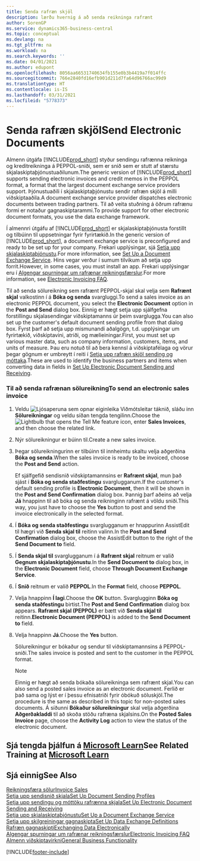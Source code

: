 ```yaml
---
title: Senda rafræn skjöl
description: lærðu hvernig á að senda reikninga rafrænt
author: SorenGP
ms.service: dynamics365-business-central
ms.topic: conceptual
ms.devlang: na
ms.tgt_pltfrm: na
ms.workload: na
ms.search.keywords: ''
ms.date: 04/01/2021
ms.author: edupont
ms.openlocfilehash: 8056aa66531740634fb155e0b3b4419a7f014ffc
ms.sourcegitcommit: 766e2840fd16efb901d211d7fa64d96766ac99d9
ms.translationtype: HT
ms.contentlocale: is-IS
ms.lasthandoff: 03/31/2021
ms.locfileid: "5778373"
---
```

# <a name="send-electronic-documents"></a><span data-ttu-id="8d7e4-103">Senda rafræn skjöl</span><span class="sxs-lookup"><span data-stu-id="8d7e4-103">Send Electronic Documents</span></span>

<span data-ttu-id="8d7e4-104">Almenn útgáfa [!INCLUDE[prod_short](includes/prod_short.md)] styður sendingu rafrænna reikninga og kreditreikninga á PEPPOL-sniði, sem er snið sem er stutt af stærstu skjalaskiptaþjónustuaðilunum.</span><span class="sxs-lookup"><span data-stu-id="8d7e4-104">The generic version of [!INCLUDE[prod_short](includes/prod_short.md)] supports sending electronic invoices and credit memos in the PEPPOL format, a format that the largest document exchange service providers support.</span></span> <span data-ttu-id="8d7e4-105">Þjónustuaðili í skjalaskiptaþjónustu sendir rafræn skjöl á milli viðskiptaaðila.</span><span class="sxs-lookup"><span data-stu-id="8d7e4-105">A document exchange service provider dispatches electronic documents between trading partners.</span></span> <span data-ttu-id="8d7e4-106">Til að veita stuðning á öðrum rafrænu formi er notaður gagnaskiptarammi.</span><span class="sxs-lookup"><span data-stu-id="8d7e4-106">To provide support for other electronic document formats, you use the data exchange framework.</span></span>  

 <span data-ttu-id="8d7e4-107">Í almennri útgáfu af [!INCLUDE[prod_short](includes/prod_short.md)] er skjalaskiptaþjónusta forstillt og tilbúinn til uppsetningar fyrir fyrirtækið.</span><span class="sxs-lookup"><span data-stu-id="8d7e4-107">In the generic version of [!INCLUDE[prod_short](includes/prod_short.md)], a document exchange service is preconfigured and ready to be set up for your company.</span></span> <span data-ttu-id="8d7e4-108">Frekari upplýsingar, sjá [Setja upp skjalaskiptaþjónustu](across-how-to-set-up-a-document-exchange-service.md).</span><span class="sxs-lookup"><span data-stu-id="8d7e4-108">For more information, see [Set Up a Document Exchange Service](across-how-to-set-up-a-document-exchange-service.md).</span></span> <span data-ttu-id="8d7e4-109">Hins vegar verður í sumum tilvikum að setja upp forrit.</span><span class="sxs-lookup"><span data-stu-id="8d7e4-109">However, in some cases, you must install an app.</span></span> <span data-ttu-id="8d7e4-110">Frekari upplýsingar eru í [Algengar spurningar um rafrænar reikningsfærslur](faq-electronic-invoicing.yml).</span><span class="sxs-lookup"><span data-stu-id="8d7e4-110">For more information, see [Electronic Invoicing FAQ](faq-electronic-invoicing.yml).</span></span>  

 <span data-ttu-id="8d7e4-111">Til að senda sölureikning sem rafrænt PEPPOL-skjal skal velja sem **Rafrænt skjal** valkostinn í á **Bóka og senda** svargluggi.</span><span class="sxs-lookup"><span data-stu-id="8d7e4-111">To send a sales invoice as an electronic PEPPOL document, you select the **Electronic Document** option in the **Post and Send** dialog box.</span></span> <span data-ttu-id="8d7e4-112">Einnig er hægt setja upp sjálfgefna forstillingu skjalasendingar viðskiptamanns úr þeim svarglugga.</span><span class="sxs-lookup"><span data-stu-id="8d7e4-112">You can also set up the customer's default document sending profile from that dialog box.</span></span> <span data-ttu-id="8d7e4-113">Fyrst þarf að setja upp mismunandi aðalgögn, t.d. upplýsingar um fyrirtækið, viðskiptavini, atriði, og mælieiningar.</span><span class="sxs-lookup"><span data-stu-id="8d7e4-113">First, you must set up various master data, such as company information, customers, items, and units of measure.</span></span> <span data-ttu-id="8d7e4-114">Þau eru notuð til að bera kennsl á viðskiptafélaga og vörur þegar gögnum er umbreytt í reiti í [Setja upp rafræn skjöl sending og móttaka](across-how-to-set-up-electronic-document-sending-and-receiving.md).</span><span class="sxs-lookup"><span data-stu-id="8d7e4-114">These are used to identify the business partners and items when converting data in fields in [Set Up Electronic Document Sending and Receiving](across-how-to-set-up-electronic-document-sending-and-receiving.md).</span></span>  

### <a name="to-send-an-electronic-sales-invoice"></a><span data-ttu-id="8d7e4-115">Til að senda rafrænan sölureikning</span><span class="sxs-lookup"><span data-stu-id="8d7e4-115">To send an electronic sales invoice</span></span>

1. <span data-ttu-id="8d7e4-116">Veldu ![Ljósaperuna sem opnar eiginleika Viðmótsleitar](media/ui-search/search_small.png "Segðu mér hvað þú vilt gera") táknið, sláðu inn **Sölureikningar** og veldu síðan tengda tengilinn.</span><span class="sxs-lookup"><span data-stu-id="8d7e4-116">Choose the ![Lightbulb that opens the Tell Me feature](media/ui-search/search_small.png "Tell me what you want to do") icon, enter **Sales Invoices**, and then choose the related link.</span></span>  

2. <span data-ttu-id="8d7e4-117">Nýr sölureikningur er búinn til.</span><span class="sxs-lookup"><span data-stu-id="8d7e4-117">Create a new sales invoice.</span></span>  

3. <span data-ttu-id="8d7e4-118">Þegar sölureikningurinn er tilbúinn til innheimtu skaltu velja aðgerðina **Bóka og senda**.</span><span class="sxs-lookup"><span data-stu-id="8d7e4-118">When the sales invoice is ready to be invoiced, choose the **Post and Send** action.</span></span>  

     <span data-ttu-id="8d7e4-119">Ef sjálfgefið sendisnið viðskiptamannsins er **Rafrænt skjal**, mun það sjást í **Bóka og senda staðfestingu** svarglugganum.</span><span class="sxs-lookup"><span data-stu-id="8d7e4-119">If the customer's default sending profile is **Electronic Document**, then it will be shown in the **Post and Send Confirmation** dialog box.</span></span> <span data-ttu-id="8d7e4-120">Þannig þarf aðeins að velja **Já** hnappinn til að bóka og senda reikninginn rafrænt á völdu sniði.</span><span class="sxs-lookup"><span data-stu-id="8d7e4-120">This way, you just have to choose the **Yes** button to post and send the invoice electronically in the selected format.</span></span>  

4. <span data-ttu-id="8d7e4-121">Í **Bóka og senda staðfestingu** svarglugganum er hnappurinn AssistEdit til hægri við **Senda skjal til** reitinn valinn.</span><span class="sxs-lookup"><span data-stu-id="8d7e4-121">In the **Post and Send Confirmation** dialog box, choose the AssistEdit button to the right of the **Send Document to** field.</span></span>  

5. <span data-ttu-id="8d7e4-122">Í **Senda skjal til** svarglugganum í á **Rafrænt skjal** reitnum er valið **Gegnum skjalaskiptaþjónustu**.</span><span class="sxs-lookup"><span data-stu-id="8d7e4-122">In the **Send Document to** dialog box, in the **Electronic Document** field, choose **Through Document Exchange Service**.</span></span>  

6. <span data-ttu-id="8d7e4-123">Í **Snið** reitnum er valið **PEPPOL**.</span><span class="sxs-lookup"><span data-stu-id="8d7e4-123">In the **Format** field, choose **PEPPOL**.</span></span>  

7. <span data-ttu-id="8d7e4-124">Velja hnappinn **Í lagi**.</span><span class="sxs-lookup"><span data-stu-id="8d7e4-124">Choose the **OK** button.</span></span> <span data-ttu-id="8d7e4-125">Svarglugginn **Bóka og senda staðfestingu** birtist.</span><span class="sxs-lookup"><span data-stu-id="8d7e4-125">The **Post and Send Confirmation** dialog box appears.</span></span> <span data-ttu-id="8d7e4-126">**Rafrænt skjal (PEPPOL)** er bætt við **Senda skjal til** reitinn.</span><span class="sxs-lookup"><span data-stu-id="8d7e4-126">**Electronic Document (PEPPOL)** is added to the **Send Document to** field.</span></span>  

8. <span data-ttu-id="8d7e4-127">Velja hnappinn **Já**.</span><span class="sxs-lookup"><span data-stu-id="8d7e4-127">Choose the **Yes** button.</span></span>  

     <span data-ttu-id="8d7e4-128">Sölureikningur er bókaður og sendur til viðskiptamannsins á PEPPOL-sniði.</span><span class="sxs-lookup"><span data-stu-id="8d7e4-128">The sales invoice is posted and sent to the customer in the PEPPOL format.</span></span>  

    > [!NOTE]  
    >  <span data-ttu-id="8d7e4-129">Einnig er hægt að senda bókaða sölureikninga sem rafrænt skjal.</span><span class="sxs-lookup"><span data-stu-id="8d7e4-129">You can also send a posted sales invoice as an electronic document.</span></span> <span data-ttu-id="8d7e4-130">Ferlið er það sama og lýst er í þessu efnisatriði fyrir óbókuð söluskjöl.</span><span class="sxs-lookup"><span data-stu-id="8d7e4-130">The procedure is the same as described in this topic for non-posted sales documents.</span></span> <span data-ttu-id="8d7e4-131">Á síðunni **Bókaður sölureikningur** skal velja aðgerðina **Aðgerðakladdi** til að skoða stöðu rafræna skjalsins.</span><span class="sxs-lookup"><span data-stu-id="8d7e4-131">On the **Posted Sales Invoice** page, choose the **Activity Log** action to view the status of the electronic document.</span></span>  

## <a name="see-related-training-at-microsoft-learn"></a><span data-ttu-id="8d7e4-132">Sjá tengda þjálfun á [Microsoft Learn](/learn/modules/electronic-documents-dynamics-365-business-central/index)</span><span class="sxs-lookup"><span data-stu-id="8d7e4-132">See Related Training at [Microsoft Learn](/learn/modules/electronic-documents-dynamics-365-business-central/index)</span></span>

## <a name="see-also"></a><span data-ttu-id="8d7e4-133">Sjá einnig</span><span class="sxs-lookup"><span data-stu-id="8d7e4-133">See Also</span></span>

[<span data-ttu-id="8d7e4-134">Reikningsfæra sölur</span><span class="sxs-lookup"><span data-stu-id="8d7e4-134">Invoice Sales</span></span>](sales-how-invoice-sales.md)  
[<span data-ttu-id="8d7e4-135">Setja upp sendisnið skjala</span><span class="sxs-lookup"><span data-stu-id="8d7e4-135">Set Up Document Sending Profiles</span></span>](sales-how-setup-document-send-profiles.md)  
[<span data-ttu-id="8d7e4-136">Setja upp sendingu og móttöku rafrænna skjala</span><span class="sxs-lookup"><span data-stu-id="8d7e4-136">Set Up Electronic Document Sending and Receiving</span></span>](across-how-to-set-up-electronic-document-sending-and-receiving.md)  
[<span data-ttu-id="8d7e4-137">Setja upp skjalaskiptaþjónustu</span><span class="sxs-lookup"><span data-stu-id="8d7e4-137">Set Up a Document Exchange Service</span></span>](across-how-to-set-up-a-document-exchange-service.md)  
[<span data-ttu-id="8d7e4-138">Setja upp skilgreiningar gagnaskipta</span><span class="sxs-lookup"><span data-stu-id="8d7e4-138">Set Up Data Exchange Definitions</span></span>](across-how-to-set-up-data-exchange-definitions.md)  
[<span data-ttu-id="8d7e4-139">Rafræn gagnaskipti</span><span class="sxs-lookup"><span data-stu-id="8d7e4-139">Exchanging Data Electronically</span></span>](across-data-exchange.md)  
[<span data-ttu-id="8d7e4-140">Algengar spurningar um rafrænar reikningsfærslur</span><span class="sxs-lookup"><span data-stu-id="8d7e4-140">Electronic Invoicing FAQ</span></span>](faq-electronic-invoicing.yml)  
[<span data-ttu-id="8d7e4-141">Almenn viðskiptavirkni</span><span class="sxs-lookup"><span data-stu-id="8d7e4-141">General Business Functionality</span></span>](ui-across-business-areas.md)  


[!INCLUDE[footer-include](includes/footer-banner.md)]